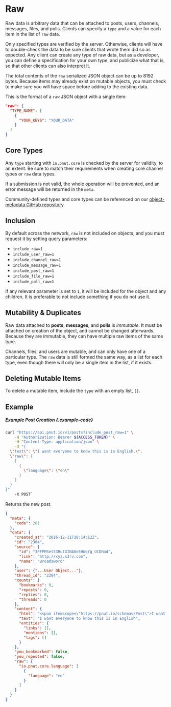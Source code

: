 # Raw


Raw data is arbitrary data that can be attached to posts, users, channels, messages, files, and polls. Clients can specify a `type` and a value for each item in the list of `raw` data.

Only specified types are verified by the server. Otherwise, clients will have to double-check the data to be sure clients that wrote them did so as expected. Any client can create any type of raw data, but as a developer, you can define a specification for your own type, and publicize what that is, so that other clients can also interpret it.

The total contents of the `raw` serialized JSON object can be up to 8192 bytes. Because items may already exist on mutable objects, you must check to make sure you will have space before adding to the existing data.

This is the format of a `raw` JSON object with a single item:

```json
"raw": {
  "TYPE_NAME": [
    {
      "YOUR_KEYS": "YOUR_DATA"
    }
  ]
}
```


## Core Types

Any `type` starting with `io.pnut.core` is checked by the server for validity, to an extent. Be sure to match their requirements when creating core channel types or `raw` data types.

If a submission is not valid, the whole operation will be prevented, and an error message will be returned in the `meta`.

Community-defined types and core types can be referenced on our [object-metadata GitHub repository](https://github.com/pnut-api/object-metadata).



## Inclusion

By default across the network, `raw` is not included on objects, and you must request it by setting query parameters:

* `include_raw=1`
* `include_user_raw=1`
* `include_channel_raw=1`
* `include_message_raw=1`
* `include_post_raw=1`
* `include_file_raw=1`
* `include_poll_raw=1`

If any relevant parameter is set to `1`, it will be included for the object and any children. It is preferable to not include something if you do not use it.



## Mutability &amp; Duplicates

Raw data attached to __posts__, __messages__, and __polls__ is *immutable*. It must be attached on creation of the object, and cannot be changed afterwards. Because they are immutable, they can have multiple raw items of the same type.

Channels, files, and users are mutable, and can only have one of a particular type. The `raw` data is still formed the same way, as a list for each type, even though there will only be a single item in the list, if it exists.



## Deleting Mutable Items

To delete a mutable item, include the `type` with an empty list, `[]`.



## Example

##### Example Post Creation {.example-code}

```bash
curl "https://api.pnut.io/v1/posts?include_post_raw=1" \
    -H "Authorization: Bearer ${ACCESS_TOKEN}" \
    -H "Content-Type: application/json" \
    -d "{
  \"text\": \"I want everyone to know this is in English.\",
  \"raw\": {
    [
      {
        \"language\": \"en\"
      }
    ]
  }
}"
    -X POST`
```

Returns the new post.

```json
{
  "meta": {
    "code": 201
  },
  "data": {
    "created_at": "2016-12-11T18:14:12Z",
    "id": "2384",
    "source": {
      "id": "3PFPMSet53RutGINA8e5HWqYg_UCDHad",
      "link": "http://xyz.s3rv.com",
      "name": "Broadsword"
    },
    "user": {"...User Object..."},
    "thread_id": "2384",
    "counts": {
      "bookmarks": 0,
      "reposts": 0,
      "replies": 0,
      "threads": 0
    },
    "content": {
      "html": "<span itemscope=\"https://pnut.io/schemas/Post\">I want everyone to know this is in English</span>",
      "text": "I want everyone to know this is in English",
      "entities": {
        "links": [],
        "mentions": [],
        "tags": []
      }
    },
    "you_bookmarked": false,
    "you_reposted": false,
    "raw": {
      "io.pnut.core.language": [
        {
          "language": "en"
        }
      ]
    }
  }
}
```